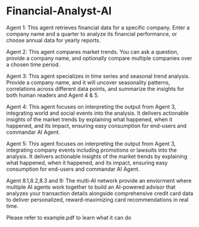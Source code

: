 # Financial-Analyst-AI

Agent 1: This agent retrieves financial data for a specific company. Enter a company name and a quarter to analyze its financial performance, or choose annual data for yearly reports.

Agent 2: This agent compares market trends. You can ask a question, provide a company name, and optionally compare multiple companies over a chosen time period.

Agent 3: This agent specializes in time series and seasonal trend analysis. Provide a company name, and it will uncover seasonality patterns, correlations across different data points, and summarize the insights for both human readers and Agent 4 & 5.

Agent 4: This agent focuses on interpreting the output from Agent 3, integrating world and social events into the analysis. It delivers actionable insights of the market trends by explaining what happened, when it happened, and its impact, ensuring easy consumption for end-users and commandar AI Agent.

Agent 5: This agent focuses on interpreting the output from Agent 3, integrating company events including promotions or lawsuits into the analysis. It delivers actionable insights of the market trends by explaining what happened, when it happened, and its impact, ensuring easy consumption for end-users and commandar AI Agent.

Agent 8.1,8.2,8.3 and 9: The multi-AI network provide an enviorment where multiple AI agents work together to build an AI-powered advisor that analyzes your transaction details alongside comprehensive credit card data to deliver personalized, reward-maximizing card recommendations in real time.

Please refer to example.pdf to learn what it can do

